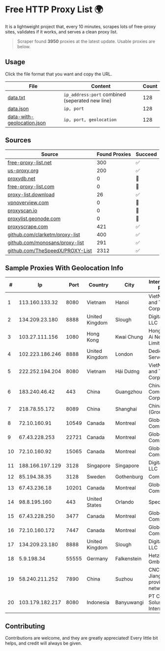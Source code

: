 
# Free HTTP Proxy List 🌍

It is a lightweight project that, every 10 minutes, scrapes lots of free-proxy sites, validates if it works, and serves a clean proxy list.


> Scraper found **3950** proxies at the latest update. Usable proxies are below.

## Usage

Click the file format that you want and copy the URL.


|File|Content|Count|
|----|-------|-----|
|[data.txt](https://raw.githubusercontent.com/themiralay/Proxy-List-World/master/data.txt)|`ip_address:port` combined (seperated new line)|128|
|[data.json](https://raw.githubusercontent.com/themiralay/Proxy-List-World/master/data.json)|`ip, port`|128|
|[data-with-geolocation.json](https://raw.githubusercontent.com/themiralay/Proxy-List-World/master/data-with-geolocation.json)|`ip, port, geolocation`|128|

## Sources

|Source|Found Proxies|Succeed|
|------|-------------|-------|
|[free-proxy-list.net](https://free-proxy-list.net)|300|✅|
|[us-proxy.org](https://www.us-proxy.org)|200|✅|
|[proxydb.net](http://proxydb.net)|0|🚫|
|[free-proxy-list.com](https://free-proxy-list.com/?page=&port=&type%5B%5D=http&type%5B%5D=https&up_time=0&search=Search)|0|🚫|
|[proxy-list.download](https://www.proxy-list.download/HTTP)|26|✅|
|[vpnoverview.com](https://vpnoverview.com/privacy/anonymous-browsing/free-proxy-servers)|0|🚫|
|[proxyscan.io](https://www.proxyscan.io)|0|🚫|
|[proxylist.geonode.com](https://proxylist.geonode.com/api/proxy-list?limit=300&page=1&sort_by=lastChecked&sort_type=desc&protocols=http,https)|0|🚫|
|[proxyscrape.com](https://api.proxyscrape.com/v2/?request=displayproxies&protocol=http&timeout=10000&country=all&ssl=all&anonymity=all)|421|✅|
|[github.com/clarketm/proxy-list](https://raw.githubusercontent.com/clarketm/proxy-list/master/proxy-list-raw.txt)|400|✅|
|[github.com/monosans/proxy-list](https://raw.githubusercontent.com/monosans/proxy-list/main/proxies/http.txt)|291|✅|
|[github.com/TheSpeedX/PROXY-List](https://raw.githubusercontent.com/TheSpeedX/PROXY-List/master/http.txt)|2312|✅|


## Sample Proxies With Geolocation Info

|#|Ip|Port|Country|City|Internet Service Provider|
|-|--|----|-------|----|-------------------------|
|1|113.160.133.32|8080|Vietnam|Hanoi|VietNam Post and Telecom Corporation|
|2|134.209.23.180|8888|United Kingdom|Slough|DigitalOcean, LLC|
|3|103.27.111.156|1080|Hong Kong|Kwai Chung|Hong Kong San Ai Net Int'l Limited|
|4|102.223.186.246|8888|United Kingdom|London|Dedicated Servers|
|5|222.252.194.204|8080|Vietnam|Hải Dương|VietNam Post and Telecom Corporation|
|6|183.240.46.42|443|China|Guangzhou|China Mobile Communications Corporation|
|7|218.78.55.172|8089|China|Shanghai|China Telecom (Group)|
|8|72.10.160.91|10549|Canada|Montreal|GloboTech Communications|
|9|67.43.228.253|22721|Canada|Montreal|GloboTech Communications|
|10|72.10.160.92|15065|Canada|Montreal|GloboTech Communications|
|11|188.166.197.129|3128|Singapore|Singapore|DigitalOcean, LLC|
|12|85.194.38.35|3128|Sweden|Gothenburg|Com Hem AB|
|13|67.43.236.18|10201|Canada|Montreal|GloboTech Communications|
|14|98.8.195.160|443|United States|Orlando|Spectrum|
|15|67.43.228.250|3477|Canada|Montreal|GloboTech Communications|
|16|72.10.160.172|7447|Canada|Montreal|GloboTech Communications|
|17|134.209.23.180|8888|United Kingdom|Slough|DigitalOcean, LLC|
|18|5.9.198.34|55555|Germany|Falkenstein|Hetzner Online GmbH|
|19|58.240.211.252|7890|China|Suzhou|CNC Group Jiangsu province network|
|20|103.179.182.217|8080|Indonesia|Banyuwangi|PT Cahaya Solusindo Internusa|



## Contributing

Contributions are welcome, and they are greatly appreciated! Every
little bit helps, and credit will always be given.

